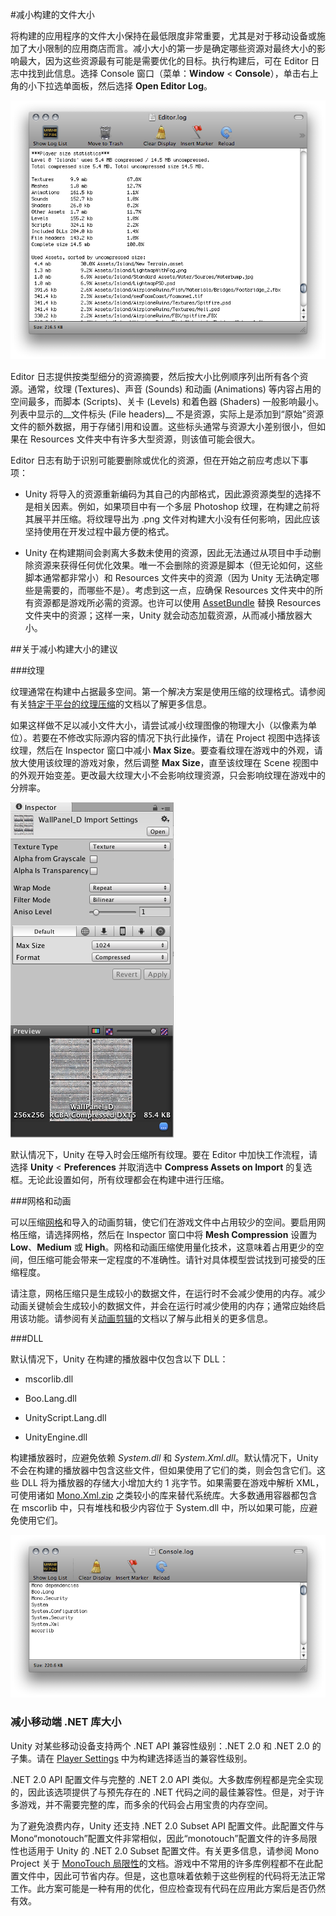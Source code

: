 #减小构建的文件大小

将构建的应用程序的文件大小保持在最低限度非常重要，尤其是对于移动设备或施加了大小限制的应用商店而言。减小大小的第一步是确定哪些资源对最终大小的影响最大，因为这些资源最有可能是需要优化的目标。执行构建后，可在 Editor 日志中找到此信息。选择 Console 窗口（菜单：__Window__ &lt; __Console__），单击右上角的小下拉选单面板，然后选择 __Open Editor Log__。

![执行构建后打开的 Editor 日志](../uploads/Main/FileSizeOptimization.png)

Editor 日志提供按类型细分的资源摘要，然后按大小比例顺序列出所有各个资源。通常，纹理 (Textures)、声音 (Sounds) 和动画 (Animations) 等内容占用的空间最多，而脚本 (Scripts)、关卡 (Levels) 和着色器 (Shaders) 一般影响最小。列表中显示的__文件标头 (File headers)__ 不是资源，实际上是添加到“原始”资源文件的额外数据，用于存储引用和设置。这些标头通常与资源大小差别很小，但如果在 Resources 文件夹中有许多大型资源，则该值可能会很大。

Editor 日志有助于识别可能要删除或优化的资源，但在开始之前应考虑以下事项：

* Unity 将导入的资源重新编码为其自己的内部格式，因此源资源类型的选择不是相关因素。例如，如果项目中有一个多层 Photoshop 纹理，在构建之前将其展平并压缩。将纹理导出为 .png 文件对构建大小没有任何影响，因此应该坚持使用在开发过程中最方便的格式。

* Unity 在构建期间会剥离大多数未使用的资源，因此无法通过从项目中手动删除资源来获得任何优化效果。唯一不会删除的资源是脚本（但无论如何，这些脚本通常都非常小）和 Resources 文件夹中的资源（因为 Unity 无法确定哪些是需要的，而哪些不是）。考虑到这一点，应确保 Resources 文件夹中的所有资源都是游戏所必需的资源。也许可以使用 [AssetBundle](AssetBundlesIntro.html) 替换 Resources 文件夹中的资源；这样一来，Unity 就会动态加载资源，从而减小播放器大小。


##关于减小构建大小的建议

###纹理

纹理通常在构建中占据最多空间。第一个解决方案是使用压缩的纹理格式。请参阅有关[特定于平台的纹理压缩](class-TextureImporterOverride.html)的文档以了解更多信息。

如果这样做不足以减小文件大小，请尝试减小纹理图像的物理大小（以像素为单位）。若要在不修改实际源内容的情况下执行此操作，请在 Project 视图中选择该纹理，然后在 Inspector 窗口中减小 __Max Size__。要查看纹理在游戏中的外观，请放大使用该纹理的游戏对象，然后调整 __Max Size__，直至该纹理在 Scene 视图中的外观开始变差。更改最大纹理大小不会影响纹理资源，只会影响纹理在游戏中的分辨率。

![更改最大纹理大小不会影响纹理资源，只会影响纹理在游戏中的分辨率](../uploads/Main/FileSizeOptimizationTexture.png)

默认情况下，Unity 在导入时会压缩所有纹理。要在 Editor 中加快工作流程，请选择 __Unity__ &lt; __Preferences__ 并取消选中 __Compress Assets on Import__ 的复选框。无论此设置如何，所有纹理都会在构建中进行压缩。

###网格和动画

可以压缩[网格](class-Mesh.html)和导入的动画剪辑，使它们在游戏文件中占用较少的空间。要启用网格压缩，请选择网格，然后在 Inspector 窗口中将 __Mesh Compression__ 设置为 __Low__、__Medium__ 或 __High__。网格和动画压缩使用量化技术，这意味着占用更少的空间，但压缩可能会带来一定程度的不准确性。请针对具体模型尝试找到可接受的压缩程度。

请注意，网格压缩只是生成较小的数据文件，在运行时不会减少使用的内存。减少动画关键帧会生成较小的数据文件，并会在运行时减少使用的内存；通常应始终启用该功能。请参阅有关[动画剪辑](class-AnimationClip.html)的文档以了解与此相关的更多信息。


###DLL

默认情况下，Unity 在构建的播放器中仅包含以下 DLL：

* mscorlib.dll

* Boo.Lang.dll

* UnityScript.Lang.dll

* UnityEngine.dll

构建播放器时，应避免依赖 *System.dll* 和 *System.Xml.dll*。默认情况下，Unity 不会在构建的播放器中包含这些文件，但如果使用了它们的类，则会包含它们。这些 DLL 将为播放器的存储大小增加大约 1 兆字节。如果需要在游戏中解析 XML，可使用诸如 [Mono.Xml.zip](https://docs.unity3d.com/550/Documentation/uploads/Examples/Mono.Xml.zip) 之类较小的库来替代系统库。大多数通用容器都包含在 mscorlib 中，只有堆栈和极少内容位于 System.dll 中，所以如果可能，应避免使用它们。

![Unity 在构建播放器时包含 System.Xml.dll 和 System.dll](../uploads/Main/FileSizeMonoDependency.png)

### 减小移动端 .NET 库大小

Unity 对某些移动设备支持两个 .NET API 兼容性级别：.NET 2.0 和 .NET 2.0 的子集。请在 [Player Settings](class-PlayerSettings.html) 中为构建选择适当的兼容性级别。

.NET 2.0 API 配置文件与完整的 .NET 2.0 API 类似。大多数库例程都是完全实现的，因此该选项提供了与预先存在的 .NET 代码之间的最佳兼容性。但是，对于许多游戏，并不需要完整的库，而多余的代码会占用宝贵的内存空间。

为了避免浪费内存，Unity 还支持 .NET 2.0 Subset API 配置文件。此配置文件与 Mono“monotouch”配置文件非常相似，因此“monotouch”配置文件的许多局限性也适用于 Unity 的 .NET 2.0 Subset 配置文件。有关更多信息，请参阅 Mono Project 关于 [MonoTouch 局限性](http://www.mono-project.com/archived/monotouchlimitations/)的文档。游戏中不常用的许多库例程都不在此配置文件中，因此可节省内存。但是，这也意味着依赖于这些例程的代码将无法正常工作。此方案可能是一种有用的优化，但应检查现有代码在应用此方案后是否仍然有效。
